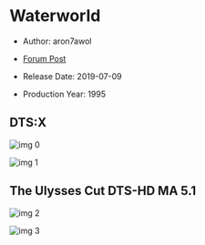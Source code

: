 # Waterworld

* Author: aron7awol

* [Forum Post](https://www.avsforum.com/threads/bass-eq-for-filtered-movies.2995212/post-57622460)

* Release Date: 2019-07-09
* Production Year: 1995

## DTS:X

![img 0](https://i.imgur.com/J0VSnIv.jpg)

![img 1](https://i.imgur.com/ajxI8Pt.jpg)

## The Ulysses Cut DTS-HD MA 5.1

![img 2](https://i.imgur.com/h1Wh8Go.jpg)

![img 3](https://i.imgur.com/AuYBPln.jpg)

